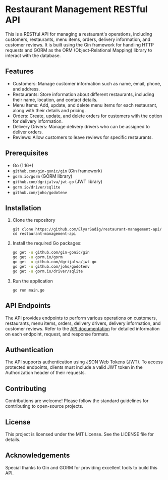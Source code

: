 # Restaurant Management RESTful API
This is a RESTful API for managing a restaurant's operations, including customers, restaurants, menu items, orders, delivery information, and customer reviews. It is built using the Gin framework for handling HTTP requests and GORM as the ORM (Object-Relational Mapping) library to interact with the database.

## Features
- Customers: Manage customer information such as name, email, phone, and address.
- Restaurants: Store information about different restaurants, including their name, location, and contact details.
- Menu Items: Add, update, and delete menu items for each restaurant, along with their details and pricing.
- Orders: Create, update, and delete orders for customers with the option for delivery information.
- Delivery Drivers: Manage delivery drivers who can be assigned to deliver orders.
- Reviews: Allow customers to leave reviews for specific restaurants.

## Prerequisites
- Go (1.16+)
- `github.com/gin-gonic/gin` (Gin framework)
- `gorm.io/gorm` (GORM library)
- `github.com/dgrijalva/jwt-go` (JWT library)
- `gorm.io/driver/sqlite`
- `github.com/joho/godotenv`

## Installation
1. Clone the repository
    ```gitbash
    git clone https://github.com/ElyarSadig/restaurant-management-api/
    cd restaurant-management-api
    ```

2. Install the required Go packages:
    ```bash
    go get -u github.com/gin-gonic/gin
    go get -u gorm.io/gorm
    go get -u github.com/dgrijalva/jwt-go
    go get -u github.com/joho/godotenv
    go get -u gorm.io/driver/sqlite
    ```

3. Run the application
    ```
    go run main.go
    ```

## API Endpoints
The API provides endpoints to perform various operations on customers, restaurants, menu items, orders, delivery drivers, delivery information, and customer reviews. Refer to the [API documentation](api-documentation.md) for detailed information on each endpoint, request, and response formats.

## Authentication
The API supports authentication using JSON Web Tokens (JWT). To access protected endpoints, clients must include a valid JWT token in the Authorization header of their requests.

## Contributing
Contributions are welcome! Please follow the standard guidelines for contributing to open-source projects.

## License
This project is licensed under the MIT License. See the LICENSE file for details.

## Acknowledgements
Special thanks to Gin and GORM for providing excellent tools to build this API.
